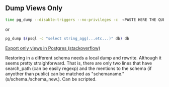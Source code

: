 ## Dump Views Only

```bash
time pg_dump --disable-triggers --no-privileges -c  <PASTE HERE THE QUERY OUTPUT> YOURDB | psql -h thehost  -U <user> <database> 2>&1 | tee restore_views.log
```

or

```bash
pg_dump $(psql -c "select string_agg(...etc...)" db) db
```

[Export only views in Postgres (stackoverflow)](https://stackoverflow.com/questions/8473955/export-only-views-in-postgres)


Restoring in a different schema needs a local dump and rewrite. Although it seems pretty straighforward. 
That is, there are only two lines that have search_path (can be easily regexp) and the mentions to the schema
(if anyother than public) can be matched as "schemaname." (s/schema\./schema_new\.). Can be scripted.